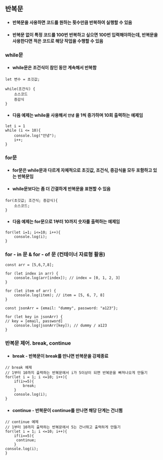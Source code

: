 ## 반복문
- #### 반복문을 사용하면 코드를 원하는 횟수만큼 반복하여 실행할 수 있음
- #### 반복문 없이 특정 코드를 100번 반복하고 싶으면 100번 입력해야하는데, 반복문을 사용한다면 적은 코드로 해당 작업을 수행할 수 있음

### while문
- #### while문은 조건식이 참인 동안 계속해서 반복함

```JS
let 변수 = 초깃값;

while(조건식) {
	소스코드
	증감식
}
```
- #### 다음 예제는 while을 사용해서 `안녕` 을 1씩 증가하며 10회 출력하는 예제임
```JS
let i = 1
while (i <= 10){
	console.log("안녕");
	i++;
}
```
### for문
- #### for문은 while문과 다르게 자체적으로 초깃값, 조건식, 증감식을 모두 포함하고 있는 반복문임
- #### while문보다는 좀 더 간결하게 반복문을 표현할 수 있음
```JS
for(초깃값; 조건식; 증감식){
	소스코드;
}
```
- #### 다음 예제는 for문으로 1부터 10까지 숫자를 출력하는 예제임
```JS
for(let i=1; i<=10; i++){
	console.log(i);
}
```

### for - in 문 & for - of 문 (컨테이너 자료형 활용)
```JS
const arr = [5,6,7,8];

for (let index in arr) {
	console.log(arr[index]); // index = [0, 1, 2, 3]
}

for (let item of arr) {
	console.log(item); // item = [5, 6, 7, 8]
}

const jsonArr = {email: "dummy", password: "a123"};

for (let key in jsonArr) {
// key = [email, password]
	console.log(jsonArr[key]); // dummy / a123
}
```
### 반복문 제어. break, continue
- #### break - 반복문이 break를 만나면 반복문을 강제종료
```JS
// break 예제
// 1부터 10까지 출력하는 반복문에서 i가 5이상이 되면 반복문을 빠져나오게 만들기
for(let i = 1; i <=10; i++){
	if(i>=5){
		break;
	}
	console.log(i);
}
```
- #### continue - 반복문이 continue를 만나면 해당 단계는 건너뜀
```JS
// continue 예제
// 1부터 10까지 출력하는 반복문에서 5는 건너뛰고 출력하게 만들기
for(let i = 1; i <=10; i++){
	if(i==5){
	 continue; 
	} 
console.log(i); 
}
```